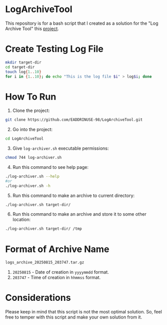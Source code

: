 # LogArchiveTool
This repository is for a bash script that I created as a solution for the "Log Archive Tool" this [project](https://roadmap.sh/projects/log-archive-tool).
# Create Testing Log File
```sh
mkdir target-dir
cd target-dir
touch log{1..10}
for i in {1..10}; do echo "This is the log file $i" > log$i; done
```
# How To Run
1. Clone the project:
```sh
git clone https://github.com/EADDRINUSE-98/LogArchiveTool.git
```
2. Go into the project:
```sh
cd LogArchiveTool
```
3. Give `log-archiver.sh` executable permissions:
```sh
chmod 744 log-archiver.sh
```
4. Run this command to see help page:
```sh
./log-archiver.sh --help
#or
./log-archiver.sh -h
```
5. Run this command to make an archive to current directory:
```sh
./log-archiver.sh target-dir/
```
6. Run this command to make an archive and store it to some other location:
```sh
./log-archiver.sh target-dir/ /tmp
```
# Format of Archive Name
```sh
logs_archive_20250815_203747.tar.gz
```
1. `20250815` - Date of creation in `yyyymmdd` format.
2. `203747` - Time of creation in `hhmmss` format.
# Considerations
Please keep in mind that this script is not the most optimal solution. So, feel free to temper with this script and make your own solution from it.
